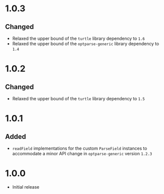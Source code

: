 # 1.0.3

## Changed

- Relaxed the upper bound of the `turtle` library dependency to `1.6`
- Relaxed the upper bound of the `optparse-generic` library dependency to `1.4`

# 1.0.2

## Changed

- Relaxed the upper bound of the `turtle` library dependency to `1.5`

# 1.0.1

## Added
- `readField` implementations for the custom `ParseField` instances to
  accommodate a minor API change in `optparse-generic` version `1.2.3`

# 1.0.0

- Initial release

